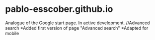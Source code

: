 # pablo-esscober.github.io
Analogue of the Google start page.
In active development.
//Advanced search
*Added first version of page "Advanced search"
*Adapted for mobile